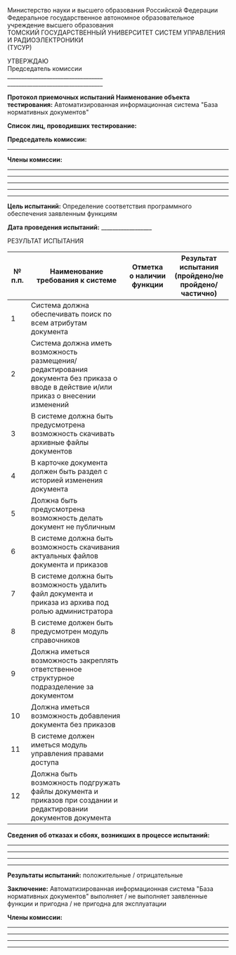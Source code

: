 <span class="center-align"> Министерство науки и высшего образования Российской Федерации <br>
Федеральное государственное автономное образовательное учреждение высшего образования <br>
ТОМСКИЙ ГОСУДАРСТВЕННЫЙ УНИВЕРСИТЕТ СИСТЕМ УПРАВЛЕНИЯ И РАДИОЭЛЕКТРОНИКИ <br>
(ТУСУР) </span>

<span class="right-align"> УТВЕРЖДАЮ <br>
Председатель комиссии <br>
\_\_\_\_\_\_\_\_\_\_\_\_\_\_\_\_\_\_\_\_\_\_\_\_\_\_\_\_\_\_\_\_\_\_ <br>
\_\_\_\_\_\_\_\_\_\_\_\_\_\_\_\_\_\_\_\_\_\_\_\_\_\_\_\_\_\_\_\_\_\_</span>


<span style="font-weight:bold" class="center-align"> Протокол приемочных испытаний</span>
**Наименование объекта тестирования:** Автоматизированная информационная система "База нормативных документов"

**Список лиц, проводивших тестирование:**

**Председатель комиссии:** 

--- 

**Члены комиссии:**

---
---
---
---
---

**Цель испытаний:** Определение соответствия программного обеспечения заявленным функциям

**Дата проведения испытаний:** \_\_\_\_\_\_\_\_\_\_\_\_\_\_\_\_\_\_

<span class="center-align"> РЕЗУЛЬТАТ ИСПЫТАНИЯ </span>

| № п.п. | Наименование требования к системе                                                                                                     | Отметка о наличии функции | Результат испытания (пройдено/не пройдено/частично) |
| ------ | ------------------------------------------------------------------------------------------------------------------------------------- | ------------------------- | --------------------------------------------------- |
| 1      | Система должна обеспечивать поиск по всем атрибутам документа                                                                         |                           |                                                     |
| 2      | Система должна иметь возможность размещения/редактирования документа без приказа о вводе в действие и/или приказ о внесении изменений |                           |                                                     |
| 3      | В системе должна быть предусмотрена возможность скачивать архивные файлы документов                                                   |                           |                                                     |
| 4      | В карточке документа должен быть раздел с историей изменения документа                                                                |                           |                                                     |
| 5      | Должна быть предусмотрена возможность делать документ не публичным                                                                    |                           |                                                     |
| 6      | В системе должна быть возможность скачивания актуальных файлов документа и приказов                                                   |                           |                                                     |
| 7      | В системе должна быть возможность удалить файл документа и приказа из архива под ролью администратора                                 |                           |                                                     |
| 8      | В системе должен быть предусмотрен модуль справочников                                                                                |                           |                                                     |
| 9      | Должна иметься возможность закреплять ответственное структурное подразделение за документом                                           |                           |                                                     |
| 10     | Должна иметься возможность добавления документа без приказов                                                                          |                           |                                                     |
| 11     | В системе должен иметься модуль управления правами доступа                                                                            |                           |                                                     |
| 12     | Должна быть возможность подгружать файлы документа и приказов при создании и редактировании документов документа                      |                           |                                                     |

**Сведения об отказах и сбоях, возникших в процессе испытаний:**

---
---
---
---

**Результаты испытаний:** положительные / отрицательные

**Заключение:** Автоматизированная информационная система "База нормативных документов" выполняет / не выполняет заявленные функции и пригодна / не пригодна для эксплуатации

**Члены комиссии:**

---
---
---
---






